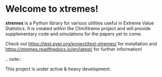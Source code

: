 Welcome to xtremes!
===================

**xtremes** is a Python library for various utilities useful in Extreme Value Statistics. It is created within the ClimXtreme project 
and will provide supplementary code and simulations for the papers yet to come.

Check out <https://test.pypi.org/project/test-xtremes/> for installation and <https://xtremes.readthedocs.io/en/latest/> for further information!

.. note::

   This project is under active & heavy development.
